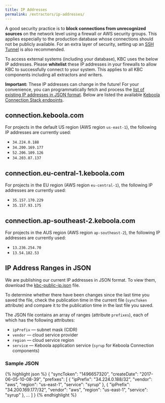 ```yaml
---
title: IP Addresses
permalink: /extractors/ip-addresses/
---
```


A good security practice is to **block connections from unrecognized sources** on the network level
using a firewall or AWS security groups. This applies especially to the production database whose
connections should not be publicly available. For an extra layer of security, setting up an
[SSH Tunnel](https://help.keboola.com/extractors/database/#connecting-to-database) is also recommended.

To access external systems (including your database), KBC uses the below IP addresses. Please **whitelist**
these IP addresses in your firewalls to allow KBC to successfully connect to your system. This applies to
all KBC components including all extractors and writers.

**Important:** These IP addresses can change in the future! For your convenience, you can programmatically
fetch and process the [list of existing IP addresses in JSON format](/extractors/ip-addresses/kbc-public-ip.json).
Below are listed the available [Keboola Connection Stack endpoints](https://developers.keboola.com/overview/api/#regions-and-endpoints).

## connection.keboola.com
For projects in the default US region (AWS region `us-east-1`), the following IP addresses are currently used:

- `34.224.0.188`
- `34.200.169.177`
- `52.206.109.126`
- `34.203.87.137`

## connection.eu-central-1.keboola.com
For projects in the EU region (AWS region `eu-central-1`), the following IP addresses are currently used:

- `35.157.170.229`
- `35.157.93.175`

## connection.ap-southeast-2.keboola.com
For projects in the AUS region (AWS region `ap-southeast-2`), the following IP addresses are currently used:

- `13.236.254.70`
- `13.54.182.53`


## IP Address Ranges in JSON
We are publishing our current IP addresses in JSON format. To view them,
download the [kbc-public-ip.json](/extractors/ip-addresses/kbc-public-ip.json) file.

To determine whether there have been changes since the last time you saved the file, check the publication
time in the current file (`syncToken` attribute) and compare it to the publication time in the last file you saved.

The JSON file contains an array of ranges (attribute `prefixes`), each of which has the following attributes:

 - `ipPrefix` — subnet mask (CIDR)
 - `vendor` — cloud service provider
 - `region` — cloud service region
 - `service` — Keboola application service (`syrup` for Keboola Connection components)

### Sample JSON

{% highlight json %}
{
    "syncToken": "1496657320",
    "createDate": "2017-06-05-10-08-39",
    "prefixes": [
        {
            "ipPrefix": "34.224.0.188/32",
            "vendor": "aws",
            "region": "us-east-1",
            "service": "syrup"
        },
        {
            "ipPrefix": "34.200.169.177/32",
            "vendor": "aws",
            "region": "us-east-1",
            "service": "syrup"
        },
        ...
    ]
}
{% endhighlight %}

